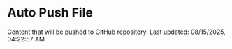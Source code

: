 # Auto Push File

Content that will be pushed to GitHub repository.
Last updated: 08/15/2025, 04:22:57 AM
